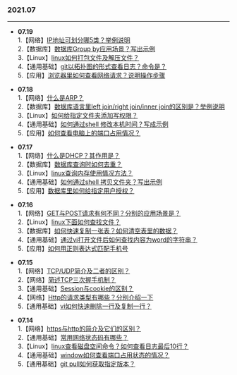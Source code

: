 ### 2021.07

---
- **07.19**    
   1.【网络】[IP地址可划分哪5类？举例说明](https://github.com/Scale-of-evaluation/daily-question/issues/26)  
   2.【数据库】[数据库Group by应用场景？写出示例](https://github.com/Scale-of-evaluation/daily-question/issues/27)  
   3.【Linux】[linux如何打包文件及解压文件？](https://github.com/Scale-of-evaluation/daily-question/issues/28)  
   4.【通用基础】[git以拓扑图的形式查看日志？命令是？](https://github.com/Scale-of-evaluation/daily-question/issues/29)  
   5.【应用】[浏览器里如何查看网络请求？说明操作步骤](https://github.com/Scale-of-evaluation/daily-question/issues/30)  
   
- **07.18**   
   1.【网络】[什么是ARP？](https://github.com/Scale-of-evaluation/daily-question/issues/21)  
   2.【数据库】[数据库语言里left join/right join/inner join的区别是？举例说明](https://github.com/Scale-of-evaluation/daily-question/issues/22)  
   3.【Linux】[如何给指定文件夹添加写权限？](https://github.com/Scale-of-evaluation/daily-question/issues/23)  
   4.【通用基础】[如何通过shell 修改本机时间？写成示例](https://github.com/Scale-of-evaluation/daily-question/issues/24)    
   5.【应用】[如何查看电脑上的端口占用情况？](https://github.com/Scale-of-evaluation/daily-question/issues/25)  
   
- **07.17**   
   1.【网络】[什么是DHCP？其作用是？](https://github.com/Scale-of-evaluation/daily-question/issues/16)   
   2.【数据库】[数据库查询时如何去重？](https://github.com/Scale-of-evaluation/daily-question/issues/17)  
   3.【Linux】[linux查询内存使用情况方法？](https://github.com/Scale-of-evaluation/daily-question/issues/18)  
   4.【通用基础】[如何通过shell 拷贝文件夹？写出示例](https://github.com/Scale-of-evaluation/daily-question/issues/19)   
   5.【应用】[数据库里如何给指定用户授权？](https://github.com/Scale-of-evaluation/daily-question/issues/20)  

- **07.16**  
    1.【网络】[GET与POST请求有何不同？分别的应用场景是？](https://github.com/Scale-of-evaluation/daily-question/issues/11)   
    2.【Linux】[linux下面如何查找文件？](https://github.com/Scale-of-evaluation/daily-question/issues/12)  
    3.【数据库】[如何快速复制一张表？如何清空表里的数据？](https://github.com/Scale-of-evaluation/daily-question/issues/13)   
    4.【通用基础】[通过vi打开文件后如何查找内容为word的字符串？](https://github.com/Scale-of-evaluation/daily-question/issues/14)  
    5.【应用】[如何用正则表达式匹配手机号](https://github.com/Scale-of-evaluation/daily-question/issues/15)  

- **07.15**  
    1.【网络】[TCP/UDP简介及二者的区别？](https://github.com/Scale-of-evaluation/daily-question/issues/6)       
    2.【网络】[简述TCP三次握手机制？](https://github.com/Scale-of-evaluation/daily-question/issues/7)      
    3.【通用基础】[Session与cookie的区别？](https://github.com/Scale-of-evaluation/daily-question/issues/8)     
    4.【网络】[Http的请求类型有哪些？分别介绍一下](https://github.com/Scale-of-evaluation/daily-question/issues/9)        
    5.【通用基础】[vi如何快速删除一行及复制一行？](https://github.com/Scale-of-evaluation/daily-question/issues/10)       


- **07.14**   
	1.【网络】[https与http的简介及它们的区别？](https://github.com/Scale-of-evaluation/daily-question/issues/1)      
	2.【通用基础】[常用网络状态码有哪些？](https://github.com/Scale-of-evaluation/daily-question/issues/2)          
	3.【Linux】[linux查看磁盘空间命令？如何查看日志最后10行？](https://github.com/Scale-of-evaluation/daily-question/issues/3)     
	4.【通用基础】[window如何查看端口占用状态的情况？](https://github.com/Scale-of-evaluation/daily-question/issues/4)           
	5.【通用基础】[git pull如何获取指定版本？](https://github.com/Scale-of-evaluation/daily-question/issues/5)        



